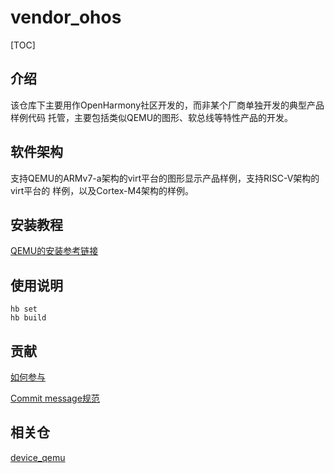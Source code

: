 # vendor_ohos

[TOC]

## 介绍

该仓库下主要用作OpenHarmony社区开发的，而非某个厂商单独开发的典型产品样例代码
托管，主要包括类似QEMU的图形、软总线等特性产品的开发。

## 软件架构

支持QEMU的ARMv7-a架构的virt平台的图形显示产品样例，支持RISC-V架构的virt平台的
样例，以及Cortex-M4架构的样例。

## 安装教程

[QEMU的安装参考链接](https://gitee.com/openharmony/device_qemu#qemu%E5%AE%89%E8%A3%85)

## 使用说明

```
hb set
hb build
```

## 贡献

[如何参与](https://gitee.com/openharmony/docs/blob/master/zh-cn/contribute/%E5%8F%82%E4%B8%8E%E8%B4%A1%E7%8C%AE.md)

[Commit message规范](https://gitee.com/openharmony/device_qemu/wikis/Commit%20message%E8%A7%84%E8%8C%83?sort_id=4042860)

## 相关仓

[device\_qemu](https://gitee.com/openharmony/device_qemu/blob/master/README_zh.md)

